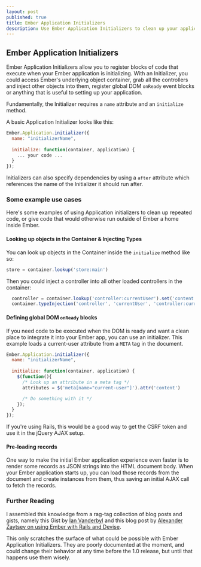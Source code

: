 ```yaml
---
layout: post
published: true
title: Ember Application Initializers
description: Use Ember Application Initializers to clean up your application code. 
---
```


## Ember Application Initializers

Ember Application Initializers allow you to register blocks of code that execute when your Ember application is initializing. With an Initializer, you could access Ember's underlying object container, grab all the controllers and inject other objects into them, register global DOM ```onReady``` event blocks or anything that is useful to setting up your application.

Fundamentally, the Initializer requires a ```name``` attribute and an ```initialize``` method. 

A basic Application Initializer looks like this:

```javascript
Ember.Application.initializer({
  name: "initializerName",
 
  initialize: function(container, application) {
    ... your code ...
  }
});
```

Initializers can also specify dependencies by using a ```after``` attribute which references the name of the Initializer it should run after. 

### Some example use cases
Here's some examples of using Application initializers to clean up repeated code, or give code that would otherwise run outside of Ember a home inside Ember. 

#### Looking up objects in the Container &amp; Injecting Types

You can look up objects in the Container inside the ```initialize``` method like so:

```javascript
store = container.lookup('store:main')
```

Then you could inject a controller into all other loaded controllers in the container:

```javascript
  controller = container.lookup('controller:currentUser').set('content', user)
  container.typeInjection('controller', 'currentUser', 'controller:currentUser')
```

#### Defining global DOM ```onReady``` blocks

If you need code to be executed when the DOM is ready and want a clean place to integrate it into your Ember app, you can use an initializer. This example loads a current-user attribute from a ```META``` tag in the document. 

```javascript
Ember.Application.initializer({
  name: "initializerName",
 
  initialize: function(container, application) {
    $(function(){
      /* Look up an attribute in a meta tag */
      attributes = $('meta[name="current-user"]').attr('content')

      /* Do something with it */
    });
  }
});
```

If you're using Rails, this would be a good way to get the CSRF token and use it in the jQuery AJAX setup. 

#### Pre-loading records

One way to make the initial Ember application experience even faster is to render some records as JSON strings into the HTML document body. When your Ember application starts up, you can load those records from the document and create instances from them, thus saving an initial AJAX call to fetch the records. 

### Further Reading 
I assembled this knowledge from a rag-tag collection of blog posts and gists, namely this Gist by [Ian Vanderbyl](https://gist.github.com/ivanvanderbyl/4560416) and this blog post by [Alexander Zaytsev on using Ember with Rails and Devise](http://say26.com/using-rails-devise-with-ember-js).

This only scratches the surface of what could be possible with Ember Application Initializers. They are poorly documented at the moment, and could change their behavior at any time before the 1.0 release, but until that happens use them wisely.  